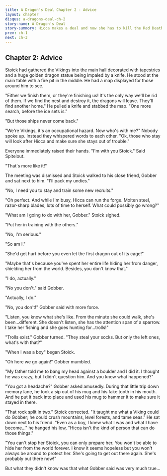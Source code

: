 ```yaml
---
title: A Dragon's Deal Chapter 2 - Advice
layout: chapter
disqus: a-dragons-deal-ch-2
story-name: A Dragon's Deal
story-summory: Hicca makes a deal and now she has to kill the Red Death or she will turn into a dragon. X-Jinxa-X's A Dragons Deal. Thx X-Jinxa-X for giving me this story. Female Hiccup.
prev: ch-1
next: ch-3
---
```

## Chapter 2: Advice ##

Stoick had gathered the Vikings into the main hall decorated with tapestries and a huge golden dragon statue being impaled by a knife. He stood at the main table with a fire pit in the middle. He had a map displayed for those around him to see.

"Either we finish them, or they're finishing us! It's the only way we'll be rid of them. If we find the nest and destroy it, the dragons will leave. They'll find another home." He pulled a knife and stabbed the map. "One more search, before the ice sets is."

"But those ships never come back."

"We're Vikings, it's an occupational hazard. Now who's with me?" Nobody spoke up. Instead they whispered words to each other. "Ok, those who stay will look after Hicca and make sure she stays out of trouble."

Everyone immediately raised their hands. "I'm with you Stoick." Said Spitelout.

"That's more like it!"

The meeting was dismissed and Stoick walked to his close friend, Gobber and sat next to him. "I'll pack my undies."

"No, I need you to stay and train some new recruits."

"Oh perfect. And while I'm busy, Hicca can run the forge. Molten steel, razor-sharp blades, lots of time to herself. What could possibly go wrong?"

"What am I going to do with her, Gobber." Stoick sighed.

"Put her in training with the others."

"No, I'm serious."

"So am I."

"She'd get hurt before you even let the first dragon out of its cage!"

"Maybe that's because you've spent her entire life hiding her from danger, shielding her from the world. Besides, you don't know that."

"I do, actually."

"No you don't." said Gobber.

"Actually, I do."

"No, you don't!" Gobber said with more force.

"Listen, you know what she's like. From the minute she could walk, she's been…different. She doesn't listen, she has the attention span of a sparrow. I take her fishing and she goes hunting for…trolls!"

"Trolls exist." Gobber turned. "They steal your socks. But only the left ones, what's with that?"

"When I was a boy" began Stoick.

"Oh here we go again!" Gobber mumbled.

"My father told me to bang my head against a boulder and I did it. I thought he was crazy, but I didn't question him. And you know what happened?"

"You got a headache?" Gobber asked amusedly. During that little trip down memory lane, he took a sip out of his mug and his fake tooth in his mouth. And he put it back into place and used his mug to hammer it to make sure it stayed in there.

"That rock split in two." Stoick corrected. "It taught me what a Viking could do Gobber; he could crush mountains, level forests, and tame seas." He sat down next to his friend. "Even as a boy, I knew what I was and what I have become…" he hanged his low, "Hicca isn't the kind of person that can do those things."

"You can't stop her Stoick, you can only prepare her. You won't be able to hide her from the world forever. I know it seems hopeless but you won't always be around to protect her. She's going to get out there again. She's probably out there now!"

But what they didn't know was that what Gobber said was very much true...

